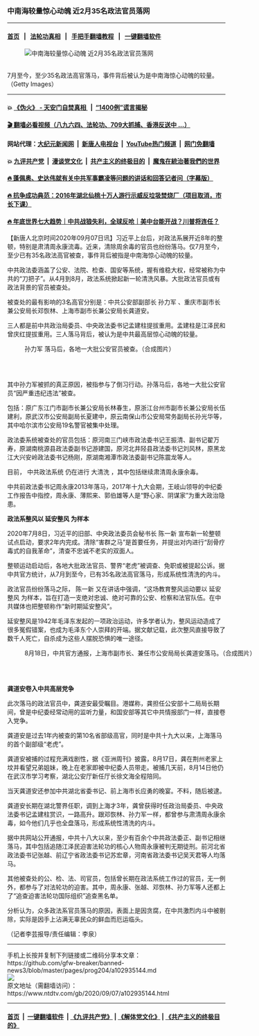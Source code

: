 ### 中南海较量惊心动魄 近2月35名政法官员落网
------------------------

#### [首页](https://github.com/gfw-breaker/banned-news3/blob/master/README.md) &nbsp;&nbsp;|&nbsp;&nbsp; [法轮功真相](https://github.com/begood0513/basic/blob/master/README.md)  &nbsp;&nbsp;|&nbsp;&nbsp; [手把手翻墙教程](https://github.com/gfw-breaker/guides/wiki)  &nbsp;&nbsp;|&nbsp;&nbsp; [一键翻墙软件](https://github.com/gfw-breaker/nogfw/blob/master/README.md)  



<div><div class="featured_image">
 <figure>
  <img alt="中南海较量惊心动魄 近2月35名政法官员落网" src="https://i.ntdtv.com/assets/uploads/2020/09/285413-6-1-800x450.jpg"/>
 </figure><br/>
 <span class="caption">
  7月至今，至少35名政法高官落马，事件背后被认为是中南海惊心动魄的较量。（Getty Images）
 </span>
</div>
</div><hr/>

#### 💥 [《伪火》 - 天安门自焚真相 ](http://141.164.51.119:10000/videos/blog/weihuo.html)&nbsp; |&nbsp; [“1400例”谎言揭秘  ](http://141.164.51.119:10000/videos/blog/jiexi1400.html)

#### [ 🎬  翻墙必看视频（八九六四、法轮功、709大抓捕、香港反送中 ...）](https://github.com/gfw-breaker/links/blob/master/banned.md)

#### 网站代理：[大纪元新闻网](http://167.172.10.89:10080/gb/) &nbsp;|&nbsp; [新唐人电视台](http://167.172.10.89:8808/gb/)  &nbsp;|&nbsp; [YouTube热门频道](http://158.247.203.241/youtube.html) &nbsp;|&nbsp; [网门免翻墙](http://158.247.203.241:11000/show.aspx?name=ogHome)

#### 💥 [九评共产党](http://141.164.51.119:10000/videos/res/jiuping/)&nbsp; |&nbsp; [漫谈党文化](http://141.164.51.119:10000/videos/res/mtdwh/)&nbsp; |&nbsp; [共产主义的终极目的](http://141.164.51.119:10000/videos/res/zjmd/)&nbsp; |&nbsp; [魔鬼在統治著我們的世界](http://141.164.51.119:10000/videos/res/TheSpecter/)  

#### [ 🔥  蓬佩奥、史达伟就有关中共军事霸凌等问题的讲话和回答记者问（字幕版）](http://141.164.51.119:10000/videos/news/pompeo7.html)

#### [ 🔥  抗争成功典范：2016年湖北仙桃十万人游行示威反垃圾焚烧厂（项目取消，市长下课）](http://141.164.51.119:10000/videos/news/xiantao.html)

#### [ 🔥  年底世界七大趋势｜中共战狼失利，全球反呛｜美中台能开战？川普将连任？](http://141.164.51.119:10000/videos/news/tanghao02.html)

<div><div class="post_content" itemprop="articleBody">
 <p>
  【新唐人北京时间2020年09月07日讯】习近平上台后，对政法系展开近8年的整顿，特别是肃清周永康流毒。近来，清除周余毒的官员也纷纷落马。仅7月至今，至少已有35名政法高官被查，事件背后被指是中南海惊心动魄的较量。
 </p>
 <p>
  中共政法委涵盖了公安、法院、检查、国安等系统，握有维稳大权，经常被称为中共的“刀把子”。从4月到8月，政法系统掀起新一轮清洗风暴。大批政法官员或有政法背景的官员被查处。
 </p>
 <p>
  被查处的最有影响的3名高官分别是：中共公安部副部长
  <ok href="https://www.ntdtv.com/gb/孙力军.htm">
   孙力军
  </ok>
  、重庆市副市长兼公安局长邓恢林、上海市副市长兼公安局长龚道安。
 </p>
 <p>
  三人都是前中共政治局委员、中央政法委书记孟建柱提拔重用。孟建柱是江泽民和曾庆红提拔重用。三人落马背后，被认为是中共最高层惊心动魄的较量。
 </p>
 <figure class="wp-caption alignnone" id="attachment_102841869" style="width: 600px">
  <ok href="https://i.ntdtv.com/assets/uploads/2020/05/bcdb7ee8e5d97ae4fdc8bf21364fea8f.jpg">
   <img alt="" class="size-medium wp-image-102841869" src="https://i.ntdtv.com/assets/uploads/2020/05/bcdb7ee8e5d97ae4fdc8bf21364fea8f-600x338.jpg"/>
  </ok>
  <br/><figcaption class="wp-caption-text">
   <ok href="https://www.ntdtv.com/gb/孙力军.htm">
    孙力军
   </ok>
   落马后，各地一大批公安官员被查。（合成图片）
  </figcaption><br/>
 </figure><br/>
 <p>
  其中孙力军被抓的真正原因，被指参与了倒习行动。孙落马后，各地一大批公安官员“因严重违纪违法”被查。
 </p>
 <p>
  包括：原广东江门市副市长兼公安局长林春生，原浙江台州市副市长兼公安局长伍建利，原武汉市公安局副局长夏建中，原云南保山市公安局常务副局长孙光华等，其中哈尔滨市公安局19名警官被集中处理。
 </p>
 <p>
  政法委系统被查处的官员包括：原河南三门峡市政法委书记王振清、副书记翟万寿，原湖南桃源县政法委副书记游建国，原河北井陉县政法委书记刘风林，原黑龙江大兴安岭政法委书记杨刚，原湖南湘潭市政法委副书记陈震龙等人。
 </p>
 <p>
  目前，
  <ok href="https://www.ntdtv.com/gb/中共政法系统.htm">
   中共政法系统
  </ok>
  仍在进行
  <ok href="https://www.ntdtv.com/gb/大清洗.htm">
   大清洗
  </ok>
  ，其中包括继续肃清周永康余毒。
 </p>
 <p>
  中共前政法委书记周永康2013年落马，2017年十九大会期，王岐山领导的中纪委工作报告中指控，周永康、薄熙来、郭伯雄等人是“野心家、阴谋家”为重大政治隐患。
 </p>
 <p>
  <strong>
   政法系整风以
   <ok href="https://www.ntdtv.com/gb/延安整风.htm">
    延安整风
   </ok>
   为样本
  </strong>
 </p>
 <p>
  2020年7月8日，习近平的旧部、中央政法委员会秘书长
  <ok href="https://www.ntdtv.com/gb/陈一新.htm">
   陈一新
  </ok>
  宣布新一轮整顿试点启动，要求2年内完成。清除“害群之马”是首要任务，并提出对内进行“刮骨疗毒式的自我革命”，清查不忠诚不老实的双面人。
 </p>
 <p>
  整顿运动启动后，各地大批政法官员、警界“老虎”被调查、免职或被提起公诉。据中共官方统计，从7月到至今，已有35名政法高官落马，形成系统性清洗的内斗。
 </p>
 <p>
  政法官员纷纷落马之际，
  <ok href="https://www.ntdtv.com/gb/陈一新.htm">
   陈一新
  </ok>
  又在讲话中强调，“这场教育整风运动要以
  <ok href="https://www.ntdtv.com/gb/延安整风.htm">
   延安整风
  </ok>
  为样本，旨在打造一支绝对忠诚、绝对可靠的公安、检察和法官队伍。在中共媒体也把整顿称作“新时期延安整风”。
 </p>
 <p>
  延安整风是1942年毛泽东发起的一项政治运动，许多学者认为，整风运动造成了很多冤假错案，也成为毛泽东个人崇拜的开端。据文献记载，此次整风直接导致了数千人死亡，自杀成为这些人摆脱恐惧的唯一途径。
 </p>
 <figure class="wp-caption alignnone" id="attachment_102920615" style="width: 600px">
  <ok href="https://i.ntdtv.com/assets/uploads/2020/08/6c8c76e13afba3bbf47ae4b84bbb91cc.jpg">
   <img alt="" class="size-medium wp-image-102920615" src="https://i.ntdtv.com/assets/uploads/2020/08/6c8c76e13afba3bbf47ae4b84bbb91cc-600x337.jpg"/>
  </ok>
  <br/><figcaption class="wp-caption-text">
   8月18日，中共官方通报，上海市副市长、兼任市公安局局长龚道安落马。（合成图片）
  </figcaption><br/>
 </figure><br/>
 <p>
  <strong>
   龚道安卷入中共高层党争
  </strong>
 </p>
 <p>
  此次落马的政法官员中，龚道安最受瞩目。港媒称，龚担任公安部十二局局长期间，曾是中纪委经常动用的监听力量，和国安部等其它中共情报部门一样，直接卷入党争。
 </p>
 <p>
  龚道安是过去1年内被查的第10名省部级高官，同时是中共十九大以来，上海落马的首个副部级“老虎”。
 </p>
 <p>
  龚道安被捕的过程充满戏剧性，据《亚洲周刊》披露，8月17日，龚在荆州老家上坟并看望兄弟姐妹，晚上在老家即被中纪委人员带走。被捕几天前，8月14日他仍在武汉市学习考察，湖北公安厅新任厅长徐文海全程陪同。
 </p>
 <p>
  当天龚道安还参加中共湖北省委书记、前上海市长应勇的晚宴。不料，随后被逮。
 </p>
 <p>
  龚道安长期在湖北警界任职，调到上海才3年，龚曾获得时任政治局委员、中央政法委书记孟建柱赏识，一路高升。跟邓恢林、孙力军一样，都曾参与肃清周永康余毒，如今他们几乎也全盘落马，形成系统性清洗的内斗。
 </p>
 <p>
  据中共网站公开通报，中共十八大以来，至少有百余个中共政法委正、副书记相继落马，其中包括追随江泽民迫害法轮功的核心人物周永康被判无期徒刑。前河北省政法委书记张越、前辽宁省政法委书记苏宏章，河南省政法委书记吴天君等人均落马。
 </p>
 <p>
  其他被查处的公、检、法、司官员，包括曾长期在政法系统工作过的官员，无一例外，都参与了对法轮功的迫害。其中，周永康、张越、邓恢林、孙力军等人还都上了“追查迫害法轮功国际组织”追查黑名单。
 </p>
 <p>
  分析认为，众多政法系官员落马的原因，表面上是因贪腐，在中共激烈内斗中被剔除，实际是因手上沾满无辜民众的鲜血而厄运临头。
 </p>
 <p>
  （记者李芸报导/责任编辑：李泉）
 </p>
 <div class="single_ad">
 </div>
</div>
</div>
<hr/>
手机上长按并复制下列链接或二维码分享本文章：<br/>
https://github.com/gfw-breaker/banned-news3/blob/master/pages/prog204/a102935144.md <br/>
<a href='https://github.com/gfw-breaker/banned-news3/blob/master/pages/prog204/a102935144.md'><img src='https://github.com/gfw-breaker/banned-news3/blob/master/pages/prog204/a102935144.md.png'/></a> <br/>
原文地址（需翻墙访问）：https://www.ntdtv.com/gb/2020/09/07/a102935144.html


------------------------
#### [首页](https://github.com/gfw-breaker/banned-news3/blob/master/README.md) &nbsp;|&nbsp; [一键翻墙软件](https://github.com/gfw-breaker/nogfw/blob/master/README.md) &nbsp;| [《九评共产党》](https://github.com/gfw-breaker/9ping.md/blob/master/README.md#九评之一评共产党是什么) | [《解体党文化》](https://github.com/gfw-breaker/jtdwh.md/blob/master/README.md) | [《共产主义的终极目的》](https://github.com/gfw-breaker/gczydzjmd.md/blob/master/README.md)


<img src='http://gfw-breaker.win/banned-news3/pages/prog204/a102935144.md' width='0px' height='0px'/>